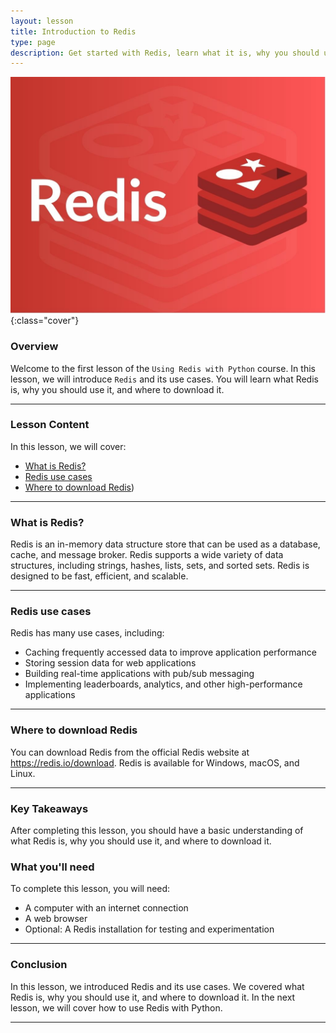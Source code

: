 ```yaml
---
layout: lesson
title: Introduction to Redis
type: page
description: Get started with Redis, learn what it is, why you should use it, and where to download it.
---
```


![Cover photo of Redis logo](assets/redis-cover.jpg){:class="cover"}

### Overview

Welcome to the first lesson of the `Using Redis with Python` course. In this lesson, we will introduce `Redis` and its use cases. You will learn what Redis is, why you should use it, and where to download it.

---

### Lesson Content

In this lesson, we will cover:

* [What is Redis?](#what-is-redis)
* [Redis use cases](#redis-use-cases)
* [Where to download Redis](#where-to-download-redis))

---

### What is Redis?

Redis is an in-memory data structure store that can be used as a database, cache, and message broker. Redis supports a wide variety of data structures, including strings, hashes, lists, sets, and sorted sets. Redis is designed to be fast, efficient, and scalable.

---

### Redis use cases

Redis has many use cases, including:

* Caching frequently accessed data to improve application performance
* Storing session data for web applications
* Building real-time applications with pub/sub messaging
* Implementing leaderboards, analytics, and other high-performance applications

---

### Where to download Redis

You can download Redis from the official Redis website at <https://redis.io/download>. Redis is available for Windows, macOS, and Linux.

---

### Key Takeaways

After completing this lesson, you should have a basic understanding of what Redis is, why you should use it, and where to download it.

### What you'll need

To complete this lesson, you will need:

* A computer with an internet connection
* A web browser
* Optional: A Redis installation for testing and experimentation

---

### Conclusion

In this lesson, we introduced Redis and its use cases. We covered what Redis is, why you should use it, and where to download it. In the next lesson, we will cover how to use Redis with Python.

---
